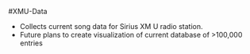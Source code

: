 #XMU-Data

- Collects current song data for Sirius XM U radio station. 
- Future plans to create visualization of current database of >100,000 entries
